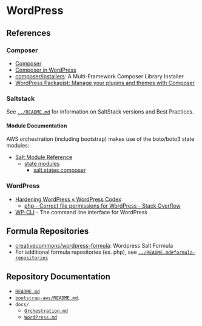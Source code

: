 # WordPress


## References


### Composer

- [Composer][composer]
- [Composer in WordPress][composerwp]
- [composer/installers][installers]: A Multi-Framework Composer Library
  Installer
- [WordPress Packagist: Manage your plugins and themes with
  Composer][wpackagist]


[composer]:https://getcomposer.org/
[composerwp]:https://composer.rarst.net/
[installers]:https://github.com/composer/installers
[wpackagist]:https://wpackagist.org/


### Saltstack

See [`../README.md`](../README.md) for information on SaltStack versions and
Best Practices.


#### Module Documentation

AWS orchestration (including bootstrap) makes use of the boto/boto3 state
modules:
- [Salt Module Reference][moduleref]
  - [state modules][statemodules]
    - [salt.states.composer][statescomposer]


[moduleref]: https://docs.saltstack.com/en/latest/ref/index.html
[statemodules]: https://docs.saltstack.com/en/latest/ref/states/all/index.html
[statescomposer]:https://docs.saltstack.com/en/latest/ref/states/all/salt.states.composer.html


### WordPress

- [Hardening WordPress « WordPress Codex][hardenwp]
  - [php - Correct file permissions for WordPress - Stack Overflow][wpperms]
- [WP-CLI][wpcli] - The command line interface for WordPress


[hardenwp]:https://codex.wordpress.org/Hardening_WordPress
[wpperms]:https://stackoverflow.com/a/25865028/568372
[wpcli]:https://make.wordpress.org/cli/


## Formula Repositories

- [creativecommons/wordpress-formula][wordpress-formula]: Wordpress Salt
  Formula
- For additional formula repositories (ex. php), see
  [`../README.md#formula-repositories`](../README.md#formula-repositories)


[wordpress-formula]:https://github.com/creativecommons/wordpress-formula


## Repository Documentation

- [`README.md`](../README.md)
- [`bootstrap-aws/README.md`](../bootstrap-aws/README.md).
- `docs/`
  - [`Orchestration.md`](Orchestration.md)
  - [`WordPress.md`](WordPress.md)
